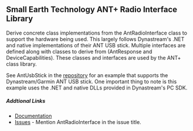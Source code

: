 ﻿## Small Earth Technology ANT+ Radio Interface Library
Derive concrete class implementations from the AntRadioInterface class to support the hardware being used. This largely
follows Dynastream's .NET and native implementations of their ANT USB stick. Multiple interfaces are defined along with
classes to derive from (AntResponse and DeviceCapabilities). These classes and interfaces are used by the ANT+ class library.

See AntUsbStick in the [repository](https://github.com/StephenHidem/AntPlus/tree/master/Examples/AntUsbStick) for an example
that supports the Dynastream/Garmin ANT USB stick.
One important thing to note is this example uses the .NET and native DLLs provided in Dynastream's PC SDK.
##### Addtional Links
* [Documentation](https://stephenhidem.github.io/AntPlus/html/e3aaa19e-2c22-c645-29dd-df0b206bf71f.htm)
* [Issues](https://github.com/StephenHidem/AntPlus/issues) - Mention AntRadioInterface in the issue title.
